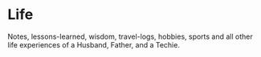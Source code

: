 # Life
Notes, lessons-learned, wisdom, travel-logs, hobbies, sports and all other life experiences of a Husband, Father, and a Techie.
